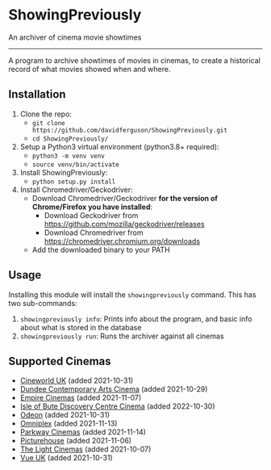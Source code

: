 # ShowingPreviously
An archiver of cinema movie showtimes

---

A program to archive showtimes of movies in cinemas, to create a historical record of what movies showed when and where.

## Installation
1. Clone the repo:
   * `git clone https://github.com/davidferguson/ShowingPreviously.git`
   * `cd ShowingPreviously/`
2. Setup a Python3 virtual environment (python3.8+ required):
   * `python3 -m venv venv`
   * `source venv/bin/activate`
3. Install ShowingPreviously:
   * `python setup.py install`
4. Install Chromedriver/Geckodriver:
   * Download Chromedriver/Geckodriver **for the version of Chrome/Firefox you have installed**:
      * Download Geckodriver from https://github.com/mozilla/geckodriver/releases
      * Download Chromedriver from https://chromedriver.chromium.org/downloads
   * Add the downloaded binary to your PATH

## Usage
Installing this module will install the `showingpreviously` command. This has two sub-commands:
1. `showingpreviously info`: Prints info about the program, and basic info about what is stored in the database
2. `showingpreviously run`: Runs the archiver against all cinemas

## Supported Cinemas
- [Cineworld UK](https://www.cineworld.co.uk/) (added 2021-10-31) 
- [Dundee Contemporary Arts Cinema](https://www.dca.org.uk/whats-on/films) (added 2021-10-29)
- [Empire Cinemas](https://www.empirecinemas.co.uk/) (added 2021-11-07)
- [Isle of Bute Discovery Centre Cinema](http://discoverycentrecinema.blogspot.com/) (added 2022-10-30)
- [Odeon](https://odeon.co.uk/) (added 2021-10-31)
- [Omniplex](https://www.omniplex.ie) (added 2021-11-13)
- [Parkway Cinemas](https://parkwaycinemas.co.uk) (added 2021-11-14)
- [Picturehouse](https://www.picturehouses.com/) (added 2021-11-06)
- [The Light Cinemas](https://lightcinemas.co.uk/) (added 2021-10-07)
- [Vue UK](https://www.myvue.com/) (added 2021-10-31)
